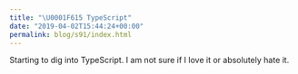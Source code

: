 ```yaml
---
title: "\U0001F615 TypeScript"
date: "2019-04-02T15:44:24+00:00"
permalink: blog/s91/index.html
---
```


Starting to dig into TypeScript. I am not sure if I love it or absolutely hate it.
